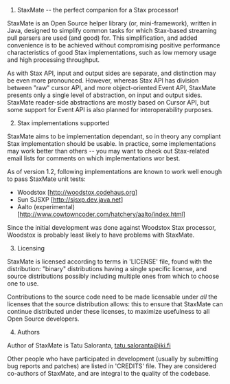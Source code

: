 1. StaxMate -- the perfect companion for a Stax processor!

StaxMate is an Open Source helper library (or, mini-framework), written in Java, designed to simplify common tasks for which Stax-based streaming pull parsers are used (and good) for.
This simplification, and added convenience is to be achieved without compromising positive performance characteristics of good Stax implementations, such as low memory usage and high processing throughput.

As with Stax API, input and output sides are separate, and distinction may be even more pronounced.
However, whereas Stax API has division between "raw" cursor API, and more object-oriented Event API, StaxMate presents only a single level of abstraction, on input and output sides.
StaxMate reader-side abstractions are mostly based on Cursor API, but some support for Event API is also planned for interoperability purposes.

2. Stax implementations supported

StaxMate aims to be implementation dependant, so in theory any compliant Stax implementation should be usable.
In practice, some implementations may work better than others -- you may want to check out Stax-related email lists for comments on which implementations wor best.

As of version 1.2, following implementations are known to work well enough to pass StaxMate unit tests:

* Woodstox [http://woodstox.codehaus.org]
* Sun SJSXP [http://sjsxp.dev.java.net]
* Aalto (experimental) [http://www.cowtowncoder.com/hatchery/aalto/index.html]

Since the initial development was done against Woodstox Stax processor, Woodstox is probably least likely to have problems with StaxMate.


3. Licensing

StaxMate is licensed according to terms in 'LICENSE' file, found with the distribution: "binary" distributions having a single specific license, and source distributions possibly including multiple ones from which to choose one to use.

Contributions to the source code need to be made licensable under _all_ the licenses that the source distribution allows: this to ensure that StaxMate can continue distributed under these licenses, to maximize usefulness to all Open Source developers.


4. Authors

Author of StaxMate is Tatu Saloranta, tatu.saloranta@iki.fi

Other people who have participated in development (usually by submitting bug reports and patches) are listed in 'CREDITS' file.
They are considered co-authors of StaxMate, and are integral to the quality of the codebase.
